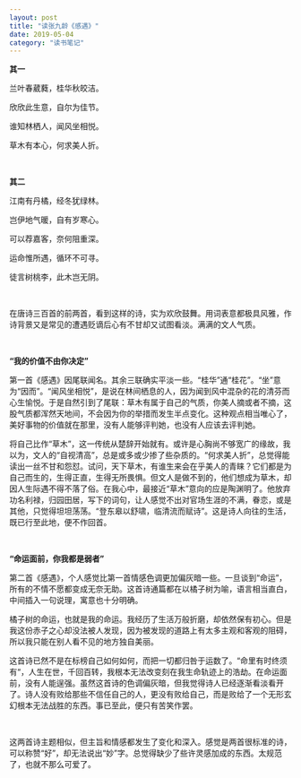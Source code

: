 ```yaml
---
layout: post
title: "读张九龄《感遇》"
date: 2019-05-04
category: "读书笔记"
---
```


**其一**

兰叶春葳蕤，桂华秋皎洁。

欣欣此生意，自尔为佳节。

谁知林栖人，闻风坐相悦。

草木有本心，何求美人折。

&nbsp;&nbsp;

**其二**

江南有丹橘，经冬犹绿林。

岂伊地气暖，自有岁寒心。

可以荐嘉客，奈何阻重深。

运命惟所遇，循环不可寻。

徒言树桃李，此木岂无阴。

&nbsp;&nbsp;

在唐诗三百首的前两首，看到这样的诗，实为欢欣鼓舞。用词表意都极具风雅，作诗背景又是常见的遭遇贬谪后心有不甘却又试图看淡。满满的文人气质。

&nbsp;&nbsp;

**“我的价值不由你决定”**

第一首《感遇》因尾联闻名。其余三联确实平淡一些。“桂华”通“桂花”。“坐”意为“因而”。“闻风坐相悦”，是说在林间栖息的人，因为闻到风中混杂的花的清芬而心生愉悦。于是自然引到了尾联：草木有属于自己的气质，你美人摘或者不摘，这股气质都浑然天地间，不会因为你的举措而发生半点变化。这种观点相当唯心了，美好事物的价值就在那里，没有人能够评判她，也没有人应该去评判她。

将自己比作“草木”，这一传统从楚辞开始就有。或许是心胸尚不够宽广的缘故，我以为，文人的“自视清高”，总是或多或少掺了些杂质的。“何求美人折”，总觉得能读出一丝不甘和怨怼。试问，天下草木，有谁生来会在乎美人的青睐？它们都是为自己而生的，生得正直，生得无所畏惧。但文人是做不到的，他们想成为草木，却因人生际遇不得不落了俗。在我心中，最接近“草木”意向的应是陶渊明了。他放弃功名利禄，归园田居，写下的词句，让人感觉不出对官场生涯的不满，眷恋，或是其他，只觉得坦坦荡荡。“登东皋以舒啸，临清流而赋诗”。这是诗人向往的生活，既已行至此地，便不作回首。

&nbsp;&nbsp;
       
**“命运面前，你我都是弱者”**

第二首《感遇》，个人感觉比第一首情感色调更加偏灰暗一些。一旦谈到“命运”，所有的不情不愿都变成无奈无助。这首诗通篇都在以橘子树为喻，语言相当直白，中间插入一句说理，寓意也十分明确。

橘子树的命运，也就是我的命运。我经历了生活万般折磨，却依然保有初心。但是我这份赤子之心却没法被人发现，因为被发现的道路上有太多主观和客观的阻碍，所以我只能在别人看不见的地方独自美丽。

这首诗已然不是在标榜自己如何如何，而把一切都归咎于运数了。“命里有时终须有“，人生在世，千回百转，我根本无法改变刻在我生命轨迹上的浩劫。在命运面前，没有人能逞强。虽然这首诗的色调偏灰暗，但我觉得诗人已经逐渐看淡看开了。诗人没有败给那些不信任自己的人，更没有败给自己，而是败给了一个无形玄幻根本无法战胜的东西。事已至此，便只有苦笑作罢。

&nbsp;&nbsp;

这两首诗主题相似，但主旨和情感都发生了变化和深入。感觉是两首很标准的诗，可以称赞“好”，却无法说出“妙”字。总觉得缺少了些许灵感加成的东西。太规范了，也就不那么可爱了。
